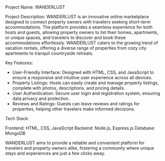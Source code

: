 Project Name: WANDERLUST

Project Description:
WANDERLUST is an innovative online marketplace designed to connect property owners with travelers seeking short-term accommodations. The platform provides a seamless experience for both hosts and guests, allowing property owners to list their homes, apartments, or unique spaces, and travelers to discover and book these accommodations effortlessly. WANDERLUST caters to the growing trend of vacation rentals, offering a diverse range of properties from cozy city apartments to tranquil countryside retreats.

Key Features:

* User-Friendly Interface: Designed with HTML, CSS, and JavaScript to ensure a responsive and intuitive user experience across all devices.
* Property Listings: Hosts can easily create and manage property listings, complete with photos, descriptions, and pricing details.
* User Authentication: Secure user login and registration system, ensuring data privacy and protection.
* Reviews and Ratings: Guests can leave reviews and ratings for properties, helping other travelers make informed decisions.
  
Tech Stack:

Frontend: HTML, CSS, JavaScript
Backend: Node.js, Express.js
Database: MongoDB

WANDERLUST aims to provide a reliable and convenient platform for travelers and property owners alike, fostering a community where unique stays and experiences are just a few clicks away.
